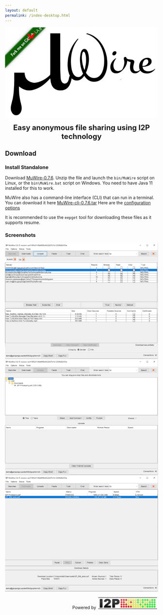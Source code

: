 ```yaml
---
layout: default
permalink: /index-desktop.html
---
```


<div class="logoAndForkMe">
    <span class="forkme">
        <a href="http://git.idk.i2p/zlatinb/muwire"><img width="149" height="149" src="/forkme.png" class="attachment-full size-full" alt="Fork me on GitLab" data-recalc-dims="1"></a>
    </span>
    <span class="logo">
    <img src="MuWire.png"/><br/>
        <center><p><b><font size="+2">Easy anonymous file sharing  using I2P technology</font></b></p></center>
    </span>
</div>

<style>
div.logoAndForkMe {
    position: relative;
}
span.forkme {
    float:left;
    position:absolute;
}
div.mucats {
    border : 1px solid black;
}
</style>

## Download

### Install Standalone

Download <a href="http://muwire.i2p/MuWire-0.7.6.zip">MuWire-0.7.6</a>.  Unzip the file and launch the `bin/MuWire` script on Linux, or the `bin\MuWire.bat` script on Windows.  You need to have Java 11 installed for this to work.

MuWire also has a command-line interface (CLI) that can run in a terminal.  You can download it here <a href="http://muwire.i2p/MuWire-cli-0.7.6.tar">MuWire-cli-0.7.6.tar</a>  Here are the <a href="http://muwire.i2p/cli-options.html">configuration options</a>

It is recommended to use the `eepget` tool for downloading these files as it supports resume.

### Screenshots
<img src="/screenshots/screenshot1.png"/>
<img src="/screenshots/screenshot2.png"/>
<img src="/screenshots/screenshot3.png"/>

<p align="right">Powered by <a href="https://geti2p.net"><img src="/i2plogo.png"/></a></p>

